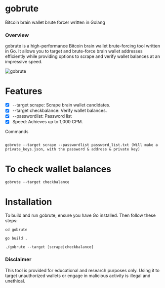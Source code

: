 # gobrute
Bitcoin brain wallet brute forcer written in Golang

### Overview
gobrute is a high-performance Bitcoin brain wallet brute-forcing tool written in Go. It allows you to target and brute-force brain wallet addresses efficiently while providing options to scrape and verify wallet balances at an impressive speed.

<img src="https://imgur.com/dRhX44H.png" alt="gobrute">

# Features
- [x] --target scrape: Scrape brain wallet candidates.
- [x] --target checkbalance: Verify wallet balances.
- [x] --passwordlist: Password list
- [x] Speed: Achieves up to 1,000 CPM.

Commands
```

gobrute --target scrape --passwordlist password_list.txt (Will make a private_keys.json, with the password & address & private key) 
```
# To check wallet balances
```
gobrute --target checkbalance
```
# Installation
To build and run gobrute, ensure you have Go installed. Then follow these steps:

```
cd gobrute

go build .

./gobrute --target [scrape|checkbalance]
```

### Disclaimer
This tool is provided for educational and research purposes only. Using it to target unauthorized wallets or engage in malicious activity is illegal and unethical.
